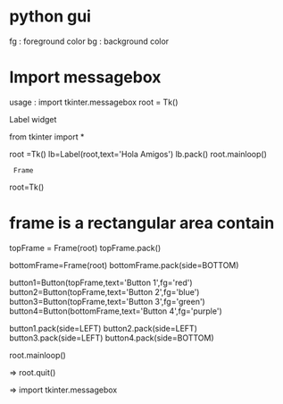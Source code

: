 # python gui

fg : foreground color
bg : background color

# Import messagebox
usage : import tkinter.messagebox
root = Tk()

Label widget



from tkinter import *

root =Tk()
lb=Label(root,text='Hola Amigos')
lb.pack()
root.mainloop()



     Frame

root=Tk()
# frame is a rectangular area contain
topFrame = Frame(root)
topFrame.pack()

bottomFrame=Frame(root) 
bottomFrame.pack(side=BOTTOM)

button1=Button(topFrame,text='Button 1',fg='red')
button2=Button(topFrame,text='Button 2',fg='blue')
button3=Button(topFrame,text='Button 3',fg='green')
button4=Button(bottomFrame,text='Button 4',fg='purple')

button1.pack(side=LEFT)
button2.pack(side=LEFT)
button3.pack(side=LEFT)
button4.pack(side=BOTTOM)

root.mainloop()

=> root.quit()


=> import tkinter.messagebox
     
